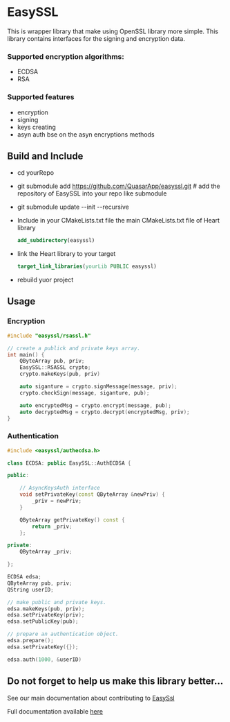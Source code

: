 # EasySSL
This is wrapper library that make using OpenSSL library more simple.
This library contains interfaces for the signing and encryption data.

### Supported encryption algorithms:
* ECDSA
* RSA

### Supported features
* encryption
* signing
* keys creating
* asyn auth bse on the asyn encryptions methods


## Build and Include

 * cd yourRepo
 * git submodule add https://github.com/QuasarApp/easyssl.git # add the repository of EasySSL into your repo like submodule
 * git submodule update --init --recursive
 * Include in your CMakeLists.txt file the main CMakeLists.txt file of Heart library

     ```cmake
     add_subdirectory(easyssl)
     ```

 * link the Heart library to your target
     ```cmake
     target_link_libraries(yourLib PUBLIC easyssl)
     ```
 * rebuild yuor project



## Usage

### Encryption

```cpp
#include "easyssl/rsassl.h"

// create a publick and private keys array.
int main() {
    QByteArray pub, priv;
    EasySSL::RSASSL crypto;
    crypto.makeKeys(pub, priv)

    auto siganture = crypto.signMessage(message, priv);
    crypto.checkSign(message, siganture, pub);

    auto encryptedMsg = crypto.encrypt(message, pub);
    auto decryptedMsg = crypto.decrypt(encryptedMsg, priv);
}


```


### Authentication

```cpp
#include <easyssl/authecdsa.h>

class ECDSA: public EasySSL::AuthECDSA {

public:

    // AsyncKeysAuth interface
    void setPrivateKey(const QByteArray &newPriv) {
        _priv = newPriv;
    }

    QByteArray getPrivateKey() const {
        return _priv;
    };

private:
    QByteArray _priv;

};

ECDSA edsa;
QByteArray pub, priv;
QString userID;

// make public and private keys.
edsa.makeKeys(pub, priv);
edsa.setPrivateKey(priv);
edsa.setPublicKey(pub);

// prepare an authentication object.
edsa.prepare();
edsa.setPrivateKey({});

edsa.auth(1000, &userID)

```

## Do not forget to help us make this library better...
See our main documentation about contributing to [EasySsl](https://github.com/QuasarApp/easyssl/blob/main/CONTRIBUTING.md)

Full documentation available [here](https://quasarapp.ddns.net:3031/docs/QuasarApp/easyssl/latest/index.html)
